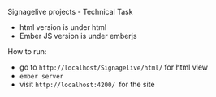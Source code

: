 Signagelive projects - Technical Task
- html version is under html
- Ember JS version is under emberjs

How to run:
+ go to <code>http://localhost/Signagelive/html/</code> for html view
+ <code>ember server</code>
+ visit <code>http://localhost:4200/ </code>for the site 
